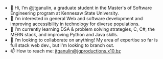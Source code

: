 - 👋 Hi, I’m @jtganulin, a graduate student in the Master's of Software Engineering program at Kennesaw State University.
- 👀 I’m interested in general Web and software development and improving accessibility in technology for diverse populations.
- 🌱 I’m currently learning DSA & problem solving strategies, C, C#, the MERN stack, and improving Python and Java skills.
- 💞️ I’m looking to collaborate on anything! My area of expertise so far is full stack web dev., but I'm looking to branch out.
- 📫 How to reach me: <jtganulin@jgproductions.x10.bz>

